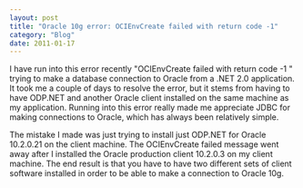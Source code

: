 ```yaml
---
layout: post
title: "Oracle 10g error: OCIEnvCreate failed with return code -1"
category: "Blog"
date: 2011-01-17
---
```



I have run into this error recently "OCIEnvCreate failed with return code -1 " trying to make a database connection to Oracle from a .NET 2.0 application. It took me a couple of days to resolve the error, but it stems from having to have ODP.NET and another Oracle client installed on the same machine as my application. Running into this error really made me appreciate JDBC for making connections to Oracle, which has always been relatively simple.

The mistake I made was just trying to install just ODP.NET for Oracle 10.2.0.21 on the client machine. The OCIEnvCreate failed message went away after I installed the Oracle production client 10.2.0.3 on my client machine. The end result is that you have to have two different sets of client software installed in order to be able to make a connection to Oracle 10g.